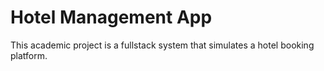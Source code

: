 # Hotel Management App

This academic project is a fullstack system that simulates a hotel booking platform.

